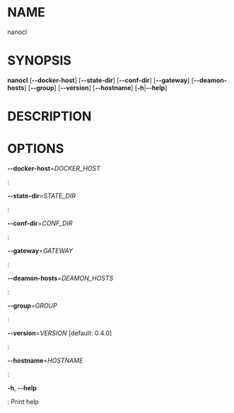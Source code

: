 # NAME

nanocl

# SYNOPSIS

**nanocl** \[**\--docker-host**\] \[**\--state-dir**\]
\[**\--conf-dir**\] \[**\--gateway**\] \[**\--deamon-hosts**\]
\[**\--group**\] \[**\--version**\] \[**\--hostname**\]
\[**-h**\|**\--help**\]

# DESCRIPTION

# OPTIONS

**\--docker-host**=*DOCKER_HOST*

:   

**\--state-dir**=*STATE_DIR*

:   

**\--conf-dir**=*CONF_DIR*

:   

**\--gateway**=*GATEWAY*

:   

**\--deamon-hosts**=*DEAMON_HOSTS*

:   

**\--group**=*GROUP*

:   

**\--version**=*VERSION* \[default: 0.4.0\]

:   

**\--hostname**=*HOSTNAME*

:   

**-h**, **\--help**

:   Print help
